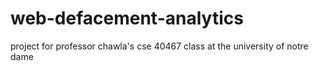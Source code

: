 # web-defacement-analytics
project for professor chawla's cse 40467 class at the university of notre dame
